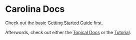 
# Carolina Docs #

Check out the basic [Getting Started Guide](GETTING_STARTED.md) first.

Afterwords, check out either the [Topical Docs](TOPICAL.md) or the
[Tutorial](TUTORIAL.md).
